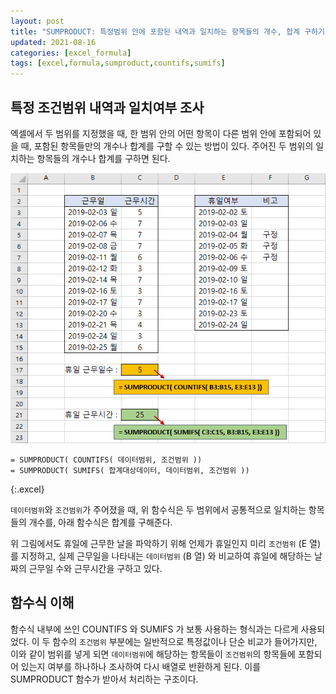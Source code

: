 ```yaml
---
layout: post
title: "SUMPRODUCT: 특정범위 안에 포함된 내역과 일치하는 항목들의 개수, 합계 구하기"
updated: 2021-08-16
categories: [excel_formula]
tags: [excel,formula,sumproduct,countifs,sumifs]
---
```


## 특정 조건범위 내역과 일치여부 조사

엑셀에서 두 범위를 지정했을 때, 한 범위 안의 어떤 항목이 다른 범위 안에 포함되어 있을 때, 포함된 항목들만의 개수나 합계를 구할 수 있는 방법이 있다. 주어진 두 범위의 일치하는 항목들의 개수나 합계를 구하면 된다.

![그림00](/img/msoffice/formula/formula-5430.png)

```excel
= SUMPRODUCT( COUNTIFS( 데이터범위, 조건범위 ))
= SUMPRODUCT( SUMIFS( 합계대상데이터, 데이터범위, 조건범위 ))
```
{:.excel}

`데이터범위`와 `조건범위`가 주어졌을 때, 위 함수식은 두 범위에서 공통적으로 일치하는 항목들의 개수를, 아래 함수식은 합계를 구해준다.

위 그림에서도 휴일에 근무한 날을 파악하기 위해 언제가 휴일인지 미리 `조건범위` (E 열) 를 지정하고, 실제 근무일을 나타내는 `데이터범위` (B 열) 와 비교하여 휴일에 해당하는 날짜의 근무일 수와 근무시간을 구하고 있다.

## 함수식 이해

함수식 내부에 쓰인 COUNTIFS 와 SUMIFS 가 보통 사용하는 형식과는 다르게 사용되었다. 이 두 함수의 `조건범위` 부분에는 일반적으로 특정값이나 단순 비교가 들어가지만, 이와 같이 범위를 넣게 되면 `데이터범위`에 해당하는 항목들이 `조건범위`의 항목들에 포함되어 있는지 여부를 하나하나 조사하여 다시 배열로 반환하게 된다. 이를 SUMPRODUCT 함수가 받아서 처리하는 구조이다.